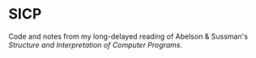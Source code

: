 SICP
====

Code and notes from my long-delayed reading of Abelson & Sussman's *Structure
and Interpretation of Computer Programs*.
